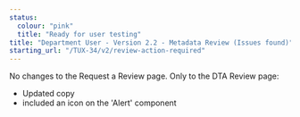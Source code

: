 ```yaml
---
status:
  colour: "pink"
  title: "Ready for user testing"
title: "Department User - Version 2.2 - Metadata Review (Issues found)"
starting_url: "/TUX-34/v2/review-action-required"
---
```


No changes to the Request a Review page. Only to the DTA Review page:

- Updated copy
- included an icon on the 'Alert' component
